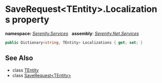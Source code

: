 # SaveRequest&lt;TEntity&gt;.Localizations property
**namespace:** *[Serenity.Services](../../README.md#serenity.services-namespace)*   **assembly**: *[Serenity.Net.Services](../../README.md)*

```csharp
public Dictionary<string, TEntity> Localizations { get; set; }
```

## See Also

* class [TEntity](../Serenity.Net.Services/../SaveRequest-1.TEntity.md)
* class [SaveRequest&lt;TEntity&gt;](../SaveRequest-1.md)